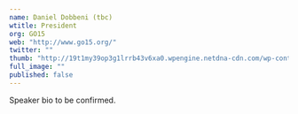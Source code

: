 ```yaml
---
name: Daniel Dobbeni (tbc)
wtitle: President
org: GO15
web: "http://www.go15.org/"
twitter: ""
thumb: "http://19t1my39op3g1lrrb43v6xa0.wpengine.netdna-cdn.com/wp-content/uploads/2014/12/Daniel-Dobbeni.jpg"
full_image: ""
published: false
---
```



Speaker bio to be confirmed.

